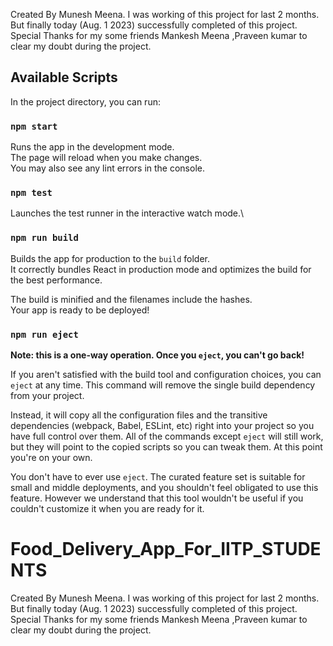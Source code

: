 Created By Munesh Meena. I was working of this project for last 2 months. But finally today (Aug. 1 2023) successfully completed of this project. Special Thanks for my some friends Mankesh Meena ,Praveen kumar to clear my doubt during the project.
## Available Scripts

In the project directory, you can run:

### `npm start`

Runs the app in the development mode.\
The page will reload when you make changes.\
You may also see any lint errors in the console.

### `npm test`

Launches the test runner in the interactive watch mode.\


### `npm run build`

Builds the app for production to the `build` folder.\
It correctly bundles React in production mode and optimizes the build for the best performance.

The build is minified and the filenames include the hashes.\
Your app is ready to be deployed!


### `npm run eject`

**Note: this is a one-way operation. Once you `eject`, you can't go back!**

If you aren't satisfied with the build tool and configuration choices, you can `eject` at any time. This command will remove the single build dependency from your project.

Instead, it will copy all the configuration files and the transitive dependencies (webpack, Babel, ESLint, etc) right into your project so you have full control over them. All of the commands except `eject` will still work, but they will point to the copied scripts so you can tweak them. At this point you're on your own.

You don't have to ever use `eject`. The curated feature set is suitable for small and middle deployments, and you shouldn't feel obligated to use this feature. However we understand that this tool wouldn't be useful if you couldn't customize it when you are ready for it.

# Food_Delivery_App_For_IITP_STUDENTS

Created By Munesh Meena. I was working of this project for last 2 months. But finally today (Aug. 1 2023) successfully completed of this project. Special Thanks for my some friends Mankesh Meena ,Praveen kumar to clear my doubt during the project.

